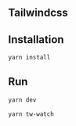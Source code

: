 ## Tailwindcss

## Installation

```sh
yarn install
```

## Run

```sh
yarn dev
```

```sh
yarn tw-watch
```
